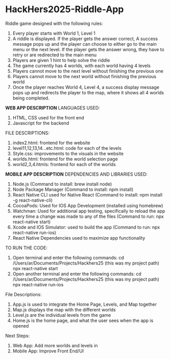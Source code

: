 # HackHers2025-Riddle-App
Riddle game designed with the following rules:
1. Every player starts with World 1, Level 1
2. A riddle is displayed. If the player gets the answer correct, A success message pops up and the player can choose to either go to the main menu or the next level. If the player gets the answer wrong, they have to retry or are redirected to the main menu
3. Players are given 1 hint to help solve the riddle
4. The game currently has 4 worlds, with each world having 4 levels
5. Players cannot move to the next level without finishing the previous one
6. Players cannot move to the next world without finishing the previous world
7. Once the player reaches World 4, Level 4, a success display message pops up and redirects the player to the map, where it shows all 4 worlds being completed. 

**WEB APP DESCRIPTION**
LANGUAGES USED:
1. HTML, CSS used for the front end 
2. Javascript for the backend

FILE DESCRIPTIONS:
1. index2.html: frontend for the website
2. level11,12,13,14...etc.html: code for each of the levels
3. Style.css: improvements to the visuals in the website
4. worlds.html: frontend for the world selection page
5. world2,3,4.htmls: frontend for each of the worlds
   
**MOBILE APP DESCRIPTION**
DEPENDENCIES AND LIBRARIES USED:
1. Node.js (Command to install: brew install node)
2. Node Package Manager (Command to install: npm install)
3. React Native CLI used for Native React (Command to install: npm install -g react-native-cli)
4. CocoaPods: Used for IOS App Development (installed using homebrew)
5. Watchman: Used for additional app testing, specifically to reload the app every time a change was made to any of the files (Command to run: npx react-native start)
6. Xcode and IOS Simulator: used to build the app (Command to run: npx react-native run-ios)
7. React Native Dependencies used to maximize app functionality

TO RUN THE CODE: 
1. Open terminal and enter the following commands:
  cd /Users/ar/Documents/Projects/Hackhers25 (this was my project path)
  npx react-native start
2. Open another terminal and enter the following commands:
  cd /Users/ar/Documents/Projects/Hackhers25 (this was my project path)
  npx react-native run-ios

File Descriptions:
1. App.js is used to integrate the Home Page, Levels, and Map together
2. Map.js displays the map with the different worlds
3. Level.js are the individual levels from the game
4. Home.js is the home page, and what the user sees when the app is opened

Next Steps:
1. Web App: Add more worlds and levels in
2. Mobile App: Improve Front End/UI

